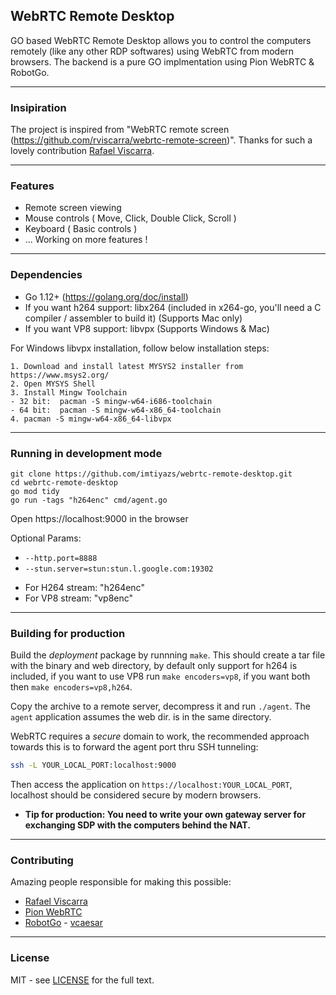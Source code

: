 ## WebRTC Remote Desktop

GO based WebRTC Remote Desktop allows you to control the computers remotely (like any other RDP softwares) using WebRTC from modern browsers. The backend is a pure GO implmentation using Pion WebRTC & RobotGo.

<hr>

### Insipiration

The project is inspired from "WebRTC remote screen (https://github.com/rviscarra/webrtc-remote-screen)". Thanks for such a lovely contribution <a href="https://github.com/rviscarra">Rafael Viscarra</a>.

<hr>

### Features

* Remote screen viewing
* Mouse controls ( Move, Click, Double Click, Scroll )
* Keyboard ( Basic controls )
* ... Working on more features !

<hr>

### Dependencies

- Go 1.12+ (https://golang.org/doc/install)
- If you want h264 support: libx264 (included in x264-go, you'll need a C compiler / assembler to build it) (Supports Mac only)
- If you want VP8 support: libvpx (Supports Windows & Mac)

For Windows libvpx installation, follow below installation steps:
```
1. Download and install latest MYSYS2 installer from https://www.msys2.org/
2. Open MYSYS Shell
3. Install Mingw Toolchain
- 32 bit:  pacman -S mingw-w64-i686-toolchain 
- 64 bit:  pacman -S mingw-w64-x86_64-toolchain
4. pacman -S mingw-w64-x86_64-libvpx
```

<hr>

### Running in development mode

```
git clone https://github.com/imtiyazs/webrtc-remote-desktop.git
cd webrtc-remote-desktop
go mod tidy
go run -tags "h264enc" cmd/agent.go
```

Open https://localhost:9000 in the browser

Optional Params:
* ```--http.port=8888```
* ```--stun.server=stun:stun.l.google.com:19302```

- For H264 stream: "h264enc"
- For VP8 stream: "vp8enc"

<hr>

### Building for production
Build the _deployment_ package by runnning `make`. This should create a tar file with the 
binary and web directory, by default only support for h264 is included, if you want to use VP8 run `make encoders=vp8`, if you want both then `make encoders=vp8,h264`.

Copy the archive to a remote server, decompress it and run `./agent`. The `agent` application assumes the web dir. is in the same directory. 

WebRTC requires a _secure_ domain to work, the recommended approach towards this is to forward the agent port thru SSH tunneling:

```bash
ssh -L YOUR_LOCAL_PORT:localhost:9000 
```

Then access the application on `https://localhost:YOUR_LOCAL_PORT`, localhost should be considered 
secure by modern browsers.

* <b>Tip for production: You need to write your own gateway server for exchanging SDP with the computers behind the NAT.</b>

<hr>

### Contributing
Amazing people responsible for making this possible:
* <a href="https://github.com/rviscarra">Rafael Viscarra</a>
* <a href="https://github.com/pion/webrtc">Pion WebRTC</a>
* <a href="https://github.com/go-vgo/robotgo">RobotGo</a> - <a href="https://github.com/vcaesar">vcaesar</a>

<hr>

### License

MIT - see [LICENSE](LICENSE) for the full text.
